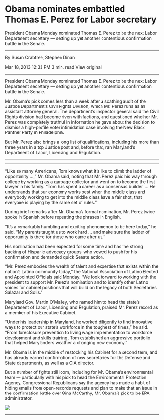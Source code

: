 # Obama nominates embattled Thomas E. Perez for Labor secretary

President Obama Monday nominated Thomas E. Perez to be the next Labor Department secretary — setting up yet another contentious confirmation battle in the Senate.

---

By Susan Crabtree, Stephen Dinan

Mar 18, 2013 12:33 PM
3 min. read
View original

---

President Obama Monday nominated Thomas E. Perez to be the next Labor Department secretary — setting up yet another contentious confirmation battle in the Senate.

Mr. Obama’s pick comes less than a week after a scathing audit of the Justice Department’s Civil Rights Division, which Mr. Perez runs as an assistant attorney general. The department’s inspector general said the Civil Rights division had become riven with factions, and questioned whether Mr. Perez was completely truthful in information he gave about the decision to dismiss a high-profile voter intimidation case involving the New Black Panther Party in Philadelphia.

But Mr. Perez also brings a long list of qualifications, including his more than three years in a top Justice post and, before that, ran Maryland’s Department of Labor, Licensing and Regulation.

---

---

“Like so many Americans, Tom knows what it’s like to climb the ladder of opportunity …,” Mr. Obama said, noting that Mr. Perez paid his way through college by working as a garbage collector and went on to become the first lawyer in his family. “Tom has spent a career as a consensus builder. … He understands that our economy works best when the middle class and everybody working to get into the middle class have a fair shot, that everyone is playing by the same set of rules.”

During brief remarks after Mr. Obama’s formal nomination, Mr. Perez twice spoke in Spanish before repeating the phrases in English.

“It’s a remarkably humbling and exciting phenomenon to be here today,” he said. “My parents taught us to work hard … and make sure the ladder of opportunity is there for those who came after us.”

His nomination had been expected for some time and has the strong backing of Hispanic advocacy groups, who vowed to push for his confirmation and demanded quick Senate action.

“Mr. Perez embodies the wealth of talent and expertise that exists within the nation’s Latino community today,” the National Association of Latino Elected and Appointed Officials said Monday. “We look forward to working with the president to support Mr. Perez’s nomination and to identify other Latino voices for cabinet positions that will build on the legacy of both Secretaries Salazar and Solis.”

Maryland Gov. Martin O’Malley, who named him to head the state’s Department of Labor, Licensing and Regulation, praised Mr. Perez record as a member of his Executive Cabinet.

“Under his leadership in Maryland, he worked diligently to find innovative ways to protect our state’s workforce in the toughest of times,” he said. “From foreclosure prevention to living wage implementation to workforce development and skills training, Tom established an aggressive portfolio that helped Marylanders weather a changing new economy.”

Mr. Obama is in the middle of restocking his Cabinet for a second term, and has already earned confirmation of new secretaries for the Defense and State departments, as well as a CIA director.

But a number of fights still loom, including for Mr. Obama’s environmental team — particularly with his pick to head the Environmental Protection Agency. Congressional Republicans say the agency has made a habit of hiding emails from open-records requests and plan to make that an issue in the confirmation battle over Gina McCarthy, Mr. Obama’s pick to be EPA administrator.

![](chrome-extension://eppedlbobmdflmhleafebmahnbphgipb/assets/icons/icon-128.png)

---